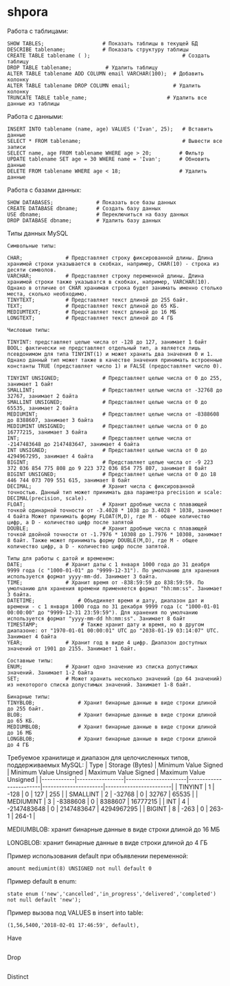 # shpora

Работа с таблицами:
```
SHOW TABLES;                   # Показать таблицы в текущей БД
DESCRIBE tablename;            # Показать структуру таблицы
CREATE TABLE tablename ( );                              # Создать таблицу
DROP TABLE tablename;           # Удалить таблицу
ALTER TABLE tablename ADD COLUMN email VARCHAR(100);  # Добавить колонку
ALTER TABLE tablename DROP COLUMN email;              # Удалить колонку
TRUNCATE TABLE table_name;                          # Удалить все данные из таблицы
```
Работа с данными:
```
INSERT INTO tablename (name, age) VALUES ('Ivan', 25);   # Вставить данные
SELECT * FROM tablename;                                 # Вывести все записи
SELECT name, age FROM tablename WHERE age > 20;         # Фильтр
UPDATE tablename SET age = 30 WHERE name = 'Ivan';      # Обновить данные
DELETE FROM tablename WHERE age < 18;                   # Удалить данные

```
Работа с базами данных:
```
SHOW DATABASES;              # Показать все базы данных
CREATE DATABASE dbname;      # Создать базу данных
USE dbname;                  # Переключиться на базу данных
DROP DATABASE dbname;        # Удалить базу данных

```
Типы данных MySQL
```
Символьные типы:

CHAR;              # Представляет строку фиксированной длины. Длина хранимой строки указывается в скобках, например, CHAR(10) - строка из десяти символов.
VARCHAR;           # Представляет строку переменной длины. Длина хранимой строки также указыватся в скобках, например, VARCHAR(10). Однако в отличие от CHAR хранимая строка будет занимать именно столько места, сколько необходимо.
TINYTEXT;          # Представляет текст длиной до 255 байт.
TEXT;              # Представляет текст длиной до 65 КБ.
MEDIUMTEXT;        # Представляет текст длиной до 16 МБ
LONGTEXT;          # Представляет текст длиной до 4 ГБ

```
```
Числовые типы:

TINYINT: представляет целые числа от -128 до 127, занимает 1 байт
BOOL: фактически не представляет отдельный тип, а является лишь псевдонимом для типа TINYINT(1) и может хранить два значения 0 и 1. Однако данный тип может также в качестве значения принимать встроенные константы TRUE (представляет число 1) и FALSE (предоставляет число 0).

TINYINT UNSIGNED;              # Представляет целые числа от 0 до 255, занимает 1 байт
SMALLINT;                      # Представляет целые числа от -32768 до 32767, занимает 2 байтa
SMALLINT UNSIGNED;             # Представляет целые числа от 0 до 65535, занимает 2 байтa
MEDIUMINT;                     # Представляет целые числа от -8388608 до 8388607, занимает 3 байта
MEDIUMINT UNSIGNED;            # Представляет целые числа от 0 до 16777215, занимает 3 байта
INT;                           # Представляет целые числа от -2147483648 до 2147483647, занимает 4 байта
INT UNSIGNED;                  # Представляет целые числа от 0 до 4294967295, занимает 4 байта
BIGINT;                        # Представляет целые числа от -9 223 372 036 854 775 808 до 9 223 372 036 854 775 807, занимает 8 байт
BIGINT UNSIGNED;               # Представляет целые числа от 0 до 18 446 744 073 709 551 615, занимает 8 байт
DECIMAL;                       # Хранит числа с фиксированной точностью. Данный тип может принимать два параметра precision и scale: DECIMAL(precision, scale).
FLOAT;                         # Хранит дробные числа с плавающей точкой одинарной точности от -3.4028 * 1038 до 3.4028 * 1038, занимает 4 байта Может принимать форму FLOAT(M,D), где M - общее количество цифр, а D - количество цифр после запятой
DOUBLE;                        # Хранит дробные числа с плавающей точкой двойной точности от -1.7976 * 10308 до 1.7976 * 10308, занимает 8 байт. Также может принимать форму DOUBLE(M,D), где M - общее количество цифр, а D - количество цифр после запятой.
```

```
Типы для работы с датой и временем:
DATE;              # Хранит даты с 1 января 1000 года до 31 деабря 9999 года (c "1000-01-01" до "9999-12-31"). По умолчанию для хранения используется формат yyyy-mm-dd. Занимает 3 байта.
TIME;              # Хранит время от -838:59:59 до 838:59:59. По умолчанию для хранения времени применяется формат "hh:mm:ss". Занимает 3 байта.
DATETIME;              # Объединяет время и дату, диапазон дат и времени - с 1 января 1000 года по 31 декабря 9999 года (с "1000-01-01 00:00:00" до "9999-12-31 23:59:59"). Для хранения по умолчанию используется формат "yyyy-mm-dd hh:mm:ss". Занимает 8 байт
TIMESTAMP;              # Также хранит дату и время, но в другом диапазоне: от "1970-01-01 00:00:01" UTC до "2038-01-19 03:14:07" UTC. Занимает 4 байта
YEAR;              # Хранит год в виде 4 цифр. Диапазон доступных значений от 1901 до 2155. Занимает 1 байт.
```

```
Составные типы:
ENUM;              # Хранит одно значение из списка допустимых значений. Занимает 1-2 байта
SET;               # Может хранить несколько значений (до 64 значений) из некоторого списка допустимых значений. Занимает 1-8 байт.
```

```
Бинарные типы:
TINYBLOB;              # Хранит бинарные данные в виде строки длиной до 255 байт.
BLOB;                  # Хранит бинарные данные в виде строки длиной до 65 КБ.
MEDIUMBLOB;            # Хранит бинарные данные в виде строки длиной до 16 МБ
LONGBLOB;              # Хранит бинарные данные в виде строки длиной до 4 ГБ
```

Требуемое хранилище и диапазон для целочисленных типов, поддерживаемых MySQL:
| Type       | Storage (Bytes) | Minimum Value Signed | Minimum Value Unsigned | Maximum Value Signed | Maximum Value Unsigned |
|------------|-----------------|----------------------|------------------------|----------------------|------------------------|
| TINYINT    | 1               | -128                 | 0                      | 127                  | 255                    |
| SMALLINT   | 2               | -32768               | 0                      | 32767                | 65535                  |
| MEDIUMINT  | 3               | -8388608             | 0                      | 8388607              | 16777215               |
| INT        | 4               | -2147483648          | 0                      | 2147483647           | 4294967295             |
| BIGINT     | 8               | -263                 | 0                      | 263-1                | 264-1                  |


MEDIUMBLOB: хранит бинарные данные в виде строки длиной до 16 МБ

LONGBLOB: хранит бинарные данные в виде строки длиной до 4 ГБ


Пример использования default при объявлении переменной:
```
amount mediumint(8) UNSIGNED not null default 0
``` 

Пример default в enum:
```
state enum ('new','cancelled','in_progress','delivered','completed') not null default 'new');
```

Пример вызова под VALUES в insert into table:
```
(1,56,5400,'2018-02-01 17:46:59', default),
```

Have
```
```

Drop
```
```

Distinct
```
```

